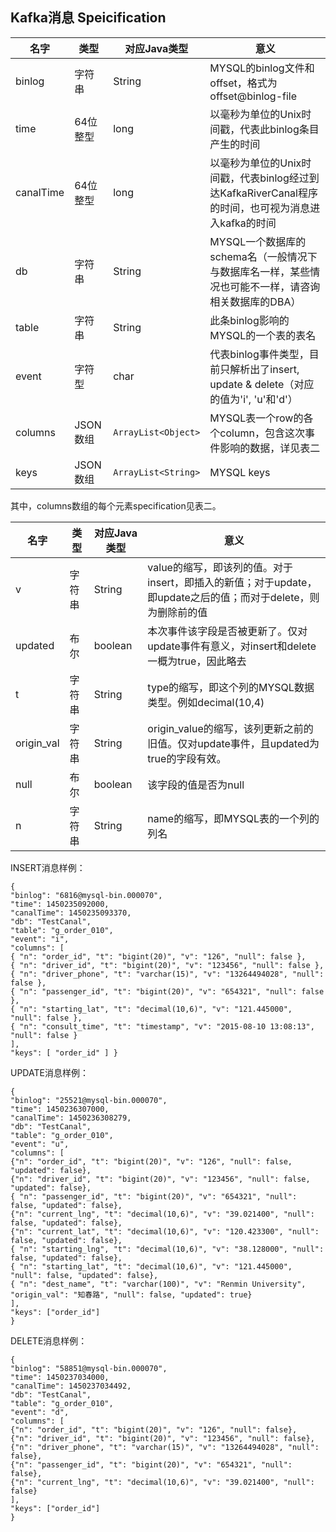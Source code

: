 

## Kafka消息 Speicification

| 名字 | 类型 | 对应Java类型 | 意义 |
| ------| ------ | ------ | ---- |
| binlog | 字符串 | String | MYSQL的binlog文件和offset，格式为offset@binlog-file |
| time	| 64位整型 |	long |	以毫秒为单位的Unix时间戳，代表此binlog条目产生的时间 |
| canalTime	| 64位整型	| long	| 以毫秒为单位的Unix时间戳，代表binlog经过到达KafkaRiverCanal程序的时间，也可视为消息进入kafka的时间 | 
| db	| 字符串	| String | 	MYSQL一个数据库的schema名（一般情况下与数据库名一样，某些情况也可能不一样，请咨询相关数据库的DBA）| 
| table	| 字符串	| String | 	此条binlog影响的MYSQL的一个表的表名
| event| 	字符型| 	char| 	代表binlog事件类型，目前只解析出了insert, update & delete（对应的值为'i', 'u'和'd'）
| columns	| JSON数组	| `ArrayList<Object>`	| MYSQL表一个row的各个column，包含这次事件影响的数据，详见表二| 
| keys| 	JSON数组	| `ArrayList<String>`	| MYSQL keys| 

其中，columns数组的每个元素specification见表二。

| 名字 | 类型 | 对应Java类型 | 意义 |
| ------| ------ | ------ | ---- |
| v	| 字符串	| String	| value的缩写，即该列的值。对于insert，即插入的新值；对于update，即update之后的值；而对于delete，则为删除前的值
| updated	| 布尔	| boolean	| 本次事件该字段是否被更新了。仅对update事件有意义，对insert和delete一概为true，因此略去
| t	| 字符串	| String	| type的缩写，即这个列的MYSQL数据类型。例如decimal(10,4)
| origin_val	| 字符串	| String	| origin_value的缩写，该列更新之前的旧值。仅对update事件，且updated为true的字段有效。
| null	| 布尔	| boolean	| 该字段的值是否为null
| n	| 字符串	| String	| name的缩写，即MYSQL表的一个列的列名

INSERT消息样例：

	{ 
	"binlog": "6816@mysql-bin.000070", 
	"time": 1450235092000,
	"canalTime": 1450235093370,
	"db": "TestCanal", 
	"table": "g_order_010",
	"event": "i",
	"columns": [ 
	{ "n": "order_id", "t": "bigint(20)", "v": "126", "null": false }, 
	{ "n": "driver_id", "t": "bigint(20)", "v": "123456", "null": false }, 
	{ "n": "driver_phone", "t": "varchar(15)", "v": "13264494028", "null": false }, 
	{ "n": "passenger_id", "t": "bigint(20)", "v": "654321", "null": false },
	{ "n": "starting_lat", "t": "decimal(10,6)", "v": "121.445000", "null": false },
	{ "n": "consult_time", "t": "timestamp", "v": "2015-08-10 13:08:13", "null": false }
	],
	"keys": [ "order_id" ] }

UPDATE消息样例：

	{
	"binlog": "25521@mysql-bin.000070",
	"time": 1450236307000,
	"canalTime": 1450236308279,
	"db": "TestCanal",
	"table": "g_order_010",
	"event": "u",
	"columns": [
	{"n": "order_id", "t": "bigint(20)", "v": "126", "null": false, "updated": false},
	{"n": "driver_id", "t": "bigint(20)", "v": "123456", "null": false, "updated": false},
	{ "n": "passenger_id", "t": "bigint(20)", "v": "654321", "null": false, "updated": false},
	{"n": "current_lng", "t": "decimal(10,6)", "v": "39.021400", "null": false, "updated": false},
	{"n": "current_lat", "t": "decimal(10,6)", "v": "120.423300", "null": false, "updated": false},
	{ "n": "starting_lng", "t": "decimal(10,6)", "v": "38.128000", "null": false, "updated": false},
	{ "n": "starting_lat", "t": "decimal(10,6)", "v": "121.445000", "null": false, "updated": false},
	{ "n": "dest_name", "t": "varchar(100)", "v": "Renmin University", "origin_val": "知春路", "null": false, "updated": true}
	],
	"keys": ["order_id"]
	}

DELETE消息样例：

	{
	"binlog": "58851@mysql-bin.000070",
	"time": 1450237034000,
	"canalTime": 1450237034492,
	"db": "TestCanal",
	"table": "g_order_010",
	"event": "d",
	"columns": [
	{"n": "order_id", "t": "bigint(20)", "v": "126", "null": false},
	{"n": "driver_id", "t": "bigint(20)", "v": "123456", "null": false},
	{"n": "driver_phone", "t": "varchar(15)", "v": "13264494028", "null": false},
	{"n": "passenger_id", "t": "bigint(20)", "v": "654321", "null": false},
	{"n": "current_lng", "t": "decimal(10,6)", "v": "39.021400", "null": false}
	],
	"keys": ["order_id"]
	}
	


